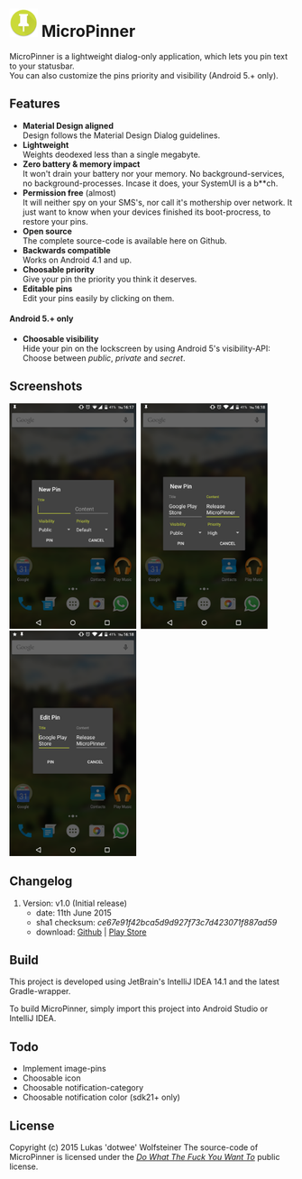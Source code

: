 # <img src="art/ic_web.png" height="50px"/> MicroPinner

MicroPinner is a lightweight dialog-only application, which lets you pin text to your statusbar.
<br>You can also customize the pins priority and visibility (Android 5.+ only).

## Features

+ **Material Design aligned**  
    Design follows the Material Design Dialog guidelines.
+ **Lightweight**  
    Weights deodexed less than a single megabyte.
+ **Zero battery & memory impact**  
    It won't drain your battery nor your memory. No background-services, no background-processes. Incase it does, your SystemUI is a b**ch.
+ **Permission free** (almost)  
    It will neither spy on your SMS's, nor call it's mothership over network. It just want to know when your devices finished its boot-procress, to restore your pins.
+ **Open source**  
    The complete source-code is available here on Github.
+ **Backwards compatible**  
    Works on Android 4.1 and up.
+ **Choosable priority**  
    Give your pin the priority you think it deserves.
+ **Editable pins**  
    Edit your pins easily by clicking on them.

#### Android 5.+ only

+ **Choosable visibility**  
    Hide your pin on the lockscreen by using Android 5's visibility-API: Choose between *public*, *private* and *secret*.

## Screenshots


<img src="art/sc_new.png" height="400px"/>
&nbsp;<img src="art/sc_new_used.png" height="400px"/>
&nbsp;<img src="art/sc_edit.png" height="400px"/>

## Changelog

1. Version: v1.0 (Initial release)
    - date: 11th June 2015
    - sha1 checksum: *ce67e91f42bca5d9d927f73c7d423071f887ad59*
    - download: [Github](https://github.com/dotWee/MicroPinner/releases) | [Play Store](https://play.google.com/store/apps/details?id=de.dotwee.micropinner)

## Build

This project is developed using JetBrain's IntelliJ IDEA 14.1 and the latest Gradle-wrapper.

To build MicroPinner, simply import this project into Android Studio or IntelliJ IDEA.

## Todo

+ Implement image-pins
+ Choosable icon
+ Choosable notification-category
+ Choosable notification color (sdk21+ only)

## License

Copyright (c) 2015 Lukas 'dotwee' Wolfsteiner
The source-code of MicroPinner is licensed under the [_Do What The Fuck You Want To_](/LICENSE.md) public license.
